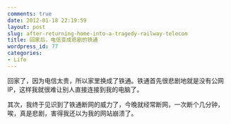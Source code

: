 ```yaml
---
comments: true
date: 2012-01-18 22:19:59
layout: post
slug: after-returning-home-into-a-tragedy-railway-telecom
title: 回家后，电信变成悲剧的铁通
wordpress_id: 77
categories:
- Life
---
```


回家了，因为电信太贵，所以家里换成了铁通。铁通首先很悲剧地就是没有公网IP，这样我就很难让别人直接连接到我的电脑了。

其次，我终于见识到了铁通断网的威力了，今晚就经常断网，一次断个几分钟，唉，真是悲剧，害得我还以为我的网站崩溃了。
